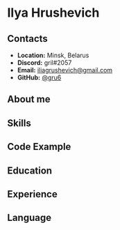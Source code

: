 # Ilya Hrushevich
## Contacts
+ **Location:** Minsk, Belarus
+ **Discord:** gril#2057
+ **Email:** iliagrushevich@gmail.com
+ **GitHub:** [@gru6](https://github.com/gru6)
## About me
## Skills
## Code Example
## Education 
## Experience 
## Language
